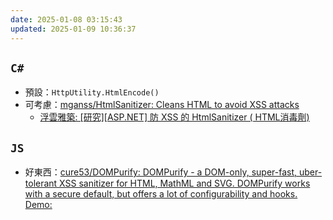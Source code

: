 ```yaml
---
date: 2025-01-08 03:15:43
updated: 2025-01-09 10:36:37
---
```

## `C#`

- 預設：`HttpUtility.HtmlEncode()`
- 可考慮：[mganss/HtmlSanitizer: Cleans HTML to avoid XSS attacks](https://github.com/mganss/HtmlSanitizer)
	- [浮雲雅築: [研究][ASP.NET] 防 XSS 的 HtmlSanitizer ( HTML消毒劑)](https://shaurong.blogspot.com/2021/09/aspnet-xss-htmlsanitizer-html.html)


## `JS`

- 好東西：[cure53/DOMPurify: DOMPurify - a DOM-only, super-fast, uber-tolerant XSS sanitizer for HTML, MathML and SVG. DOMPurify works with a secure default, but offers a lot of configurability and hooks. Demo:](https://github.com/cure53/DOMPurify?tab=readme-ov-file)
